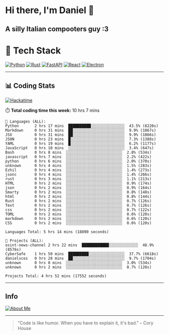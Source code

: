 # Hi there, I'm Daniel 👋

## A silly Italian compooters guy :3

# 🚀 Tech Stack

[![Python](https://img.shields.io/badge/Python-3.13%2B-blue?style=for-the-badge&logo=python&logoColor=white)](https://www.python.org/)
[![Rust](https://img.shields.io/badge/Rust-1.87%2B-black?style=for-the-badge&logo=rust&logoColor=white)](https://www.rust-lang.org/)
[![FastAPI](https://img.shields.io/badge/FastAPI-0.110.0%2B-green?style=for-the-badge&logo=fastapi&logoColor=white)](https://fastapi.tiangolo.com/)
[![React](https://img.shields.io/badge/React-19.1.0%2B-blue?style=for-the-badge&logo=react&logoColor=white)](https://react.dev/)
[![Electron](https://img.shields.io/badge/Electron-36.2.0%2B-dark?style=for-the-badge&logo=electron&logoColor=white)](https://www.electronjs.org/)

---

## 📊 Coding Stats

[![Hackatime](https://img.shields.io/badge/Hackatime-Hack%20Club-orange?style=for-the-badge&logo=wakatime&logoColor=white)](https://hackatime.hackclub.com)

⏱️ **Total coding time this week:** 10 hrs 7 mins

```text
💾 Languages (ALL):
Python       2 hrs 17 mins  ██████████░░░░░░░░░░░░░░░  43.5% (8220s)
Markdown     0 hrs 31 mins  ██░░░░░░░░░░░░░░░░░░░░░░░  9.9% (1867s)
JSX          0 hrs 31 mins  ██░░░░░░░░░░░░░░░░░░░░░░░  9.9% (1866s)
JSON         0 hrs 23 mins  █░░░░░░░░░░░░░░░░░░░░░░░░  7.3% (1388s)
YAML         0 hrs 19 mins  █░░░░░░░░░░░░░░░░░░░░░░░░  6.2% (1177s)
JavaScript   0 hrs 10 mins  ░░░░░░░░░░░░░░░░░░░░░░░░░  3.4% (647s)
Bash         0 hrs 8 mins  ░░░░░░░░░░░░░░░░░░░░░░░░░  2.8% (534s)
javascript   0 hrs 7 mins  ░░░░░░░░░░░░░░░░░░░░░░░░░  2.2% (422s)
python       0 hrs 6 mins  ░░░░░░░░░░░░░░░░░░░░░░░░░  2.0% (370s)
unknown      0 hrs 4 mins  ░░░░░░░░░░░░░░░░░░░░░░░░░  1.5% (283s)
Ezhil        0 hrs 4 mins  ░░░░░░░░░░░░░░░░░░░░░░░░░  1.4% (273s)
jsonc        0 hrs 4 mins  ░░░░░░░░░░░░░░░░░░░░░░░░░  1.4% (266s)
rust         0 hrs 3 mins  ░░░░░░░░░░░░░░░░░░░░░░░░░  1.1% (213s)
HTML         0 hrs 2 mins  ░░░░░░░░░░░░░░░░░░░░░░░░░  0.9% (174s)
json         0 hrs 2 mins  ░░░░░░░░░░░░░░░░░░░░░░░░░  0.9% (164s)
Smarty       0 hrs 2 mins  ░░░░░░░░░░░░░░░░░░░░░░░░░  0.8% (148s)
html         0 hrs 2 mins  ░░░░░░░░░░░░░░░░░░░░░░░░░  0.8% (144s)
Rust         0 hrs 2 mins  ░░░░░░░░░░░░░░░░░░░░░░░░░  0.7% (126s)
Text         0 hrs 2 mins  ░░░░░░░░░░░░░░░░░░░░░░░░░  0.7% (126s)
css          0 hrs 2 mins  ░░░░░░░░░░░░░░░░░░░░░░░░░  0.7% (122s)
TOML         0 hrs 2 mins  ░░░░░░░░░░░░░░░░░░░░░░░░░  0.6% (120s)
markdown     0 hrs 2 mins  ░░░░░░░░░░░░░░░░░░░░░░░░░  0.6% (120s)
CSS          0 hrs 2 mins  ░░░░░░░░░░░░░░░░░░░░░░░░░  0.6% (120s)

Languages Total: 5 hrs 14 mins (18890 seconds)

💼 Projects (ALL):
osint-news-channel 2 hrs 22 mins  ████████████░░░░░░░░░░░░░  48.9% (8576s)
CyberSafe    1 hrs 50 mins  █████████░░░░░░░░░░░░░░░░  37.7% (6618s)
danielscos   0 hrs 28 mins  ██░░░░░░░░░░░░░░░░░░░░░░░  9.7% (1704s)
unknown      0 hrs 8 mins  ░░░░░░░░░░░░░░░░░░░░░░░░░  3.0% (534s)
unknown      0 hrs 2 mins  ░░░░░░░░░░░░░░░░░░░░░░░░░  0.7% (120s)

Projects Total: 4 hrs 52 mins (17552 seconds)

```

---

## Info
[![About Me](https://img.shields.io/badge/About--Me-black?style=for-the-badge&logo=numpy&logoColor=white)](https://danielscos.github.io/about_me)

---

> "Code is like humor. When you have to explain it, it's bad." – Cory House